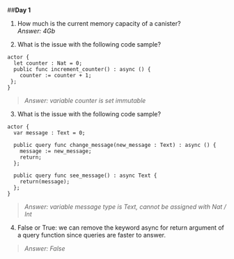 ##**Day 1**

1. How much is the current memory capacity of a canister?<br>
  *Answer: 4Gb*

2. What is the issue with the following code sample?<br>
  ```
  actor {
    let counter : Nat = 0;
    public func increment_counter() : async () {
      counter := counter + 1;
   };
  }
  ```
  >*Answer: variable counter is set immutable*

3. What is the issue with the following code sample?<br>
  ```
  actor {
    var message : Text = 0;

    public query func change_message(new_message : Text) : async () {
      message := new_message;
      return;
    };
  
    public query func see_message() : async Text {
      return(message);
    };
  }
  ```
  >*Answer: variable message type is Text, cannot be assigned with Nat / Int*

4. False or True: we can remove the keyword async for return argument of a query function since queries are faster to answer.<br>
  >*Answer: False*
